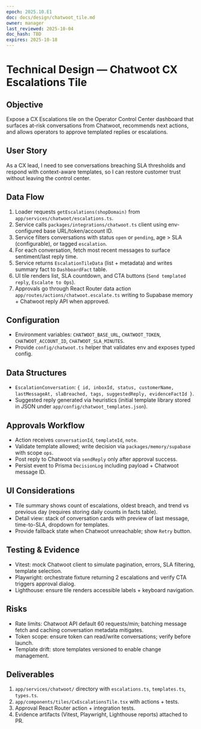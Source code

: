 ```yaml
---
epoch: 2025.10.E1
doc: docs/design/chatwoot_tile.md
owner: manager
last_reviewed: 2025-10-04
doc_hash: TBD
expires: 2025-10-18
---
```


# Technical Design — Chatwoot CX Escalations Tile

## Objective

Expose a CX Escalations tile on the Operator Control Center dashboard that surfaces at-risk conversations from Chatwoot, recommends next actions, and allows operators to approve templated replies or escalations.

## User Story

As a CX lead, I need to see conversations breaching SLA thresholds and respond with context-aware templates, so I can restore customer trust without leaving the control center.

## Data Flow

1. Loader requests `getEscalations(shopDomain)` from `app/services/chatwoot/escalations.ts`.
2. Service calls `packages/integrations/chatwoot.ts` client using env-configured base URL/token/account ID.
3. Service filters conversations with status `open` or `pending`, age > SLA (configurable), or tagged `escalation`.
4. For each conversation, fetch most recent messages to surface sentiment/last reply time.
5. Service returns `EscalationTileData` (list + metadata) and writes summary fact to `DashboardFact` table.
6. UI tile renders list, SLA countdown, and CTA buttons (`Send templated reply`, `Escalate to Ops`).
7. Approvals go through React Router data action `app/routes/actions/chatwoot.escalate.ts` writing to Supabase memory + Chatwoot reply API when approved.

## Configuration

- Environment variables: `CHATWOOT_BASE_URL`, `CHATWOOT_TOKEN`, `CHATWOOT_ACCOUNT_ID`, `CHATWOOT_SLA_MINUTES`.
- Provide `config/chatwoot.ts` helper that validates env and exposes typed config.

## Data Structures

- `EscalationConversation`: `{ id, inboxId, status, customerName, lastMessageAt, slaBreached, tags, suggestedReply, evidenceFactId }`.
- Suggested reply generated via heuristics (initial template library stored in JSON under `app/config/chatwoot_templates.json`).

## Approvals Workflow

- Action receives `conversationId`, `templateId`, `note`.
- Validate template allowed; write decision via `packages/memory/supabase` with scope `ops`.
- Post reply to Chatwoot via `sendReply` only after approval success.
- Persist event to Prisma `DecisionLog` including payload + Chatwoot message ID.

## UI Considerations

- Tile summary shows count of escalations, oldest breach, and trend vs previous day (requires storing daily counts in facts table).
- Detail view: stack of conversation cards with preview of last message, time-to-SLA, dropdown for templates.
- Provide fallback state when Chatwoot unreachable; show `Retry` button.

## Testing & Evidence

- Vitest: mock Chatwoot client to simulate pagination, errors, SLA filtering, template selection.
- Playwright: orchestrate fixture returning 2 escalations and verify CTA triggers approval dialog.
- Lighthouse: ensure tile renders accessible labels + keyboard navigation.

## Risks

- Rate limits: Chatwoot API default 60 requests/min; batching message fetch and caching conversation metadata mitigates.
- Token scope: ensure token can read/write conversations; verify before launch.
- Template drift: store templates versioned to enable change management.

## Deliverables

1. `app/services/chatwoot/` directory with `escalations.ts`, `templates.ts`, `types.ts`.
2. `app/components/tiles/CxEscalationsTile.tsx` with actions + tests.
3. Approval React Router action + integration tests.
4. Evidence artifacts (Vitest, Playwright, Lighthouse reports) attached to PR.
